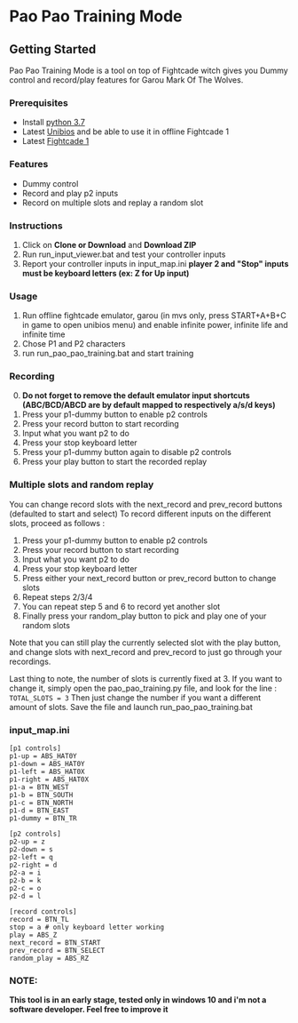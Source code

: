 # Pao Pao Training Mode #

## Getting Started ###
Pao Pao Training Mode is a tool on top of Fightcade witch gives you Dummy control and record/play features for Garou Mark Of The Wolves.

### Prerequisites ###
* Install [python 3.7](https://www.python.org/ftp/python/3.7.3/python-3.7.3.exe)
* Latest [Unibios](http://unibios.free.fr/download.html) and be able to use it in offline Fightcade 1
* Latest [Fightcade 1](https://www.fightcade.com/download/windows)

### Features ###
* Dummy control
* Record and play p2 inputs
* Record on multiple slots and replay a random slot

### Instructions ###
1. Click on **Clone or Download** and **Download ZIP**
2. Run run_input_viewer.bat and test your controller inputs
3. Report your controller inputs in input_map.ini **player 2 and "Stop" inputs must be keyboard letters (ex: Z for Up input)**

### Usage ###
1. Run offline fightcade emulator, garou (in mvs only, press START+A+B+C in game to open unibios menu) and enable infinite power, infinite life and infinite time
2. Chose P1 and P2 characters
3. run run_pao_pao_training.bat and start training

### Recording ###
0. **Do not forget to remove the default emulator input shortcuts (ABC/BCD/ABCD are by default mapped to respectively a/s/d keys)**
1. Press your p1-dummy button to enable p2 controls
2. Press your record button to start recording
3. Input what you want p2 to do
4. Press your stop keyboard letter
5. Press your p1-dummy button again to disable p2 controls
6. Press your play button to start the recorded replay

### Multiple slots and random replay ###
You can change record slots with the next_record and prev_record buttons (defaulted to start and select)
To record different inputs on the different slots, proceed as follows :
1. Press your p1-dummy button to enable p2 controls
2. Press your record button to start recording
3. Input what you want p2 to do
4. Press your stop keyboard letter
5. Press either your next_record button or prev_record button to change slots
6. Repeat steps 2/3/4
7. You can repeat step 5 and 6 to record yet another slot
8. Finally press your random_play button to pick and play one of your random slots

Note that you can still play the currently selected slot with the play button, and change slots with next_record and prev_record to just go through your recordings.

Last thing to note, the number of slots is currently fixed at 3. If you want to change it, simply open the pao_pao_training.py file, and look for the line :
```TOTAL_SLOTS = 3```
Then just change the number if you want a different amount of slots. Save the file and launch run_pao_pao_training.bat

### input_map.ini ###
```
[p1 controls]
p1-up = ABS_HAT0Y
p1-down = ABS_HAT0Y
p1-left = ABS_HAT0X
p1-right = ABS_HAT0X
p1-a = BTN_WEST
p1-b = BTN_SOUTH
p1-c = BTN_NORTH
p1-d = BTN_EAST
p1-dummy = BTN_TR

[p2 controls]
p2-up = z
p2-down = s
p2-left = q
p2-right = d
p2-a = i
p2-b = k
p2-c = o
p2-d = l

[record controls]
record = BTN_TL
stop = a # only keyboard letter working
play = ABS_Z
next_record = BTN_START
prev_record = BTN_SELECT
random_play = ABS_RZ
```

### NOTE: ###
**This tool is in an early stage, tested only in windows 10 and i'm not a software developer. Feel free to improve it**
